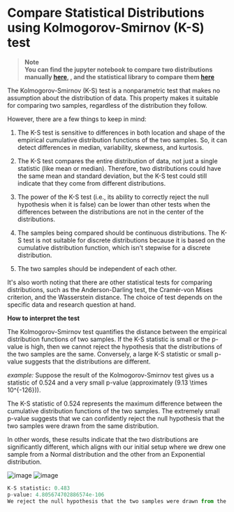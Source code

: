 # Compare Statistical Distributions using Kolmogorov-Smirnov (K-S) test

> **Note**<br/>
**You can find the jupyter notebook to compare two distributions manually [here](statistical_distribution_compare.ipynb), , and the statistical library to compare them [here](src/distribution_compare.py)**


The Kolmogorov-Smirnov (K-S) test is a nonparametric test that makes no assumption about the distribution of data. This property makes it suitable for comparing two samples, regardless of the distribution they follow.

However, there are a few things to keep in mind:

1. The K-S test is sensitive to differences in both location and shape of the empirical cumulative distribution functions of the two samples. So, it can detect differences in median, variability, skewness, and kurtosis. 

2. The K-S test compares the entire distribution of data, not just a single statistic (like mean or median). Therefore, two distributions could have the same mean and standard deviation, but the K-S test could still indicate that they come from different distributions.

3. The power of the K-S test (i.e., its ability to correctly reject the null hypothesis when it is false) can be lower than other tests when the differences between the distributions are not in the center of the distributions.

4. The samples being compared should be continuous distributions. The K-S test is not suitable for discrete distributions because it is based on the cumulative distribution function, which isn't stepwise for a discrete distribution.

5. The two samples should be independent of each other.

It's also worth noting that there are other statistical tests for comparing distributions, such as the Anderson-Darling test, the Cramér-von Mises criterion, and the Wasserstein distance. The choice of test depends on the specific data and research question at hand.

**How to interpret the test**

The Kolmogorov-Smirnov test quantifies the distance between the empirical distribution functions of two samples. If the K-S statistic is small or the p-value is high, then we cannot reject the hypothesis that the distributions of the two samples are the same. Conversely, a large K-S statistic or small p-value suggests that the distributions are different.

*example:*
Suppose the result of the Kolmogorov-Smirnov test gives us a statistic of 0.524 and a very small p-value (approximately \(9.13 \times 10^{-126}\)).

The K-S statistic of 0.524 represents the maximum difference between the cumulative distribution functions of the two samples. The extremely small p-value suggests that we can confidently reject the null hypothesis that the two samples were drawn from the same distribution.

In other words, these results indicate that the two distributions are significantly different, which aligns with our initial setup where we drew one sample from a Normal distribution and the other from an Exponential distribution.



![image](https://github.com/xfold/the-ai-jungle/assets/45178011/988d5929-efbf-41c2-aa86-ff2bf60a7b09)
![image](https://github.com/xfold/the-ai-jungle/assets/45178011/50233d15-4be6-439f-9ffa-5b6081d8083c)
```python
K-S statistic: 0.483
p-value: 4.805674702886574e-106
We reject the null hypothesis that the two samples were drawn from the same distribution.
```

